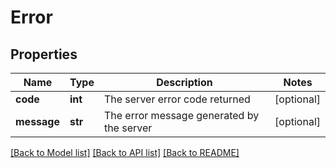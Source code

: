 # Error

## Properties
Name | Type | Description | Notes
------------ | ------------- | ------------- | -------------
**code** | **int** | The server error code returned | [optional] 
**message** | **str** | The error message generated by the server | [optional] 

[[Back to Model list]](../README.md#documentation-for-models) [[Back to API list]](../README.md#documentation-for-api-endpoints) [[Back to README]](../README.md)


